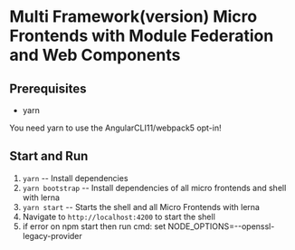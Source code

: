 # Multi Framework(version) Micro Frontends with Module Federation and Web Components

## Prerequisites

- yarn

You need yarn to use the AngularCLI11/webpack5 opt-in!

## Start and Run

1. ``yarn`` -- Install dependencies
2. ``yarn bootstrap`` -- Install dependencies of all micro frontends and shell with lerna
3. ``yarn start`` -- Starts the shell and all Micro Frontends with lerna
4. Navigate to ``http://localhost:4200`` to start the shell
5. if error on npm start then run cmd: set NODE_OPTIONS=--openssl-legacy-provider
